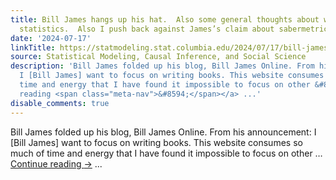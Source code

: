 ```yaml
---
title: Bill James hangs up his hat.  Also some general thoughts about writing vs.
  statistics.  Also I push back against James’s claim about sabermetrics and statistics.
date: '2024-07-17'
linkTitle: https://statmodeling.stat.columbia.edu/2024/07/17/bill-james-hangs-up-his-hat/
source: Statistical Modeling, Causal Inference, and Social Science
description: 'Bill James folded up his blog, Bill James Online. From his announcement:
  I [Bill James] want to focus on writing books. This website consumes so much of
  time and energy that I have found it impossible to focus on other &#8230; <a href="https://statmodeling.stat.columbia.edu/2024/07/17/bill-james-hangs-up-his-hat/">Continue
  reading <span class="meta-nav">&#8594;</span></a> ...'
disable_comments: true
---
```

Bill James folded up his blog, Bill James Online. From his announcement: I [Bill James] want to focus on writing books. This website consumes so much of time and energy that I have found it impossible to focus on other &#8230; <a href="https://statmodeling.stat.columbia.edu/2024/07/17/bill-james-hangs-up-his-hat/">Continue reading <span class="meta-nav">&#8594;</span></a> ...